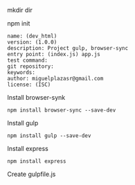 

mkdir dir

npm init

```
name: (dev_html)
version: (1.0.0)
description: Project gulp, browser-sync
entry point: (index.js) app.js
test command:
git repository:
keywords:
author: miguelplazasr@gmail.com
license: (ISC)
```

Install browser-synk
```
npm install browser-sync --save-dev
```

Install gulp
```
npm install gulp --save-dev
```

Install express
```
npm install express
```

Create gulpfile.js

